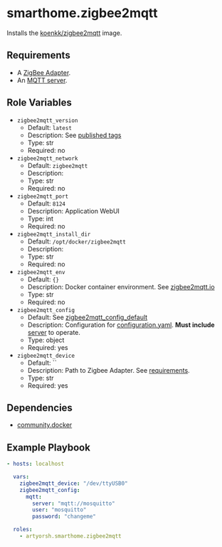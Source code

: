 # smarthome.zigbee2mqtt

Installs the [koenkk/zigbee2mqtt](https://hub.docker.com/r/koenkk/zigbee2mqtt/) image.

## Requirements

- A <a href="https://www.zigbee2mqtt.io/guide/getting-started/#prerequisites" target="_blank">ZigBee Adapter</a>.
- An [MQTT server](../mosquitto/readme.md).

## Role Variables

- `zigbee2mqtt_version`
  - Default: `latest`
  - Description: See [published tags](https://hub.docker.com/r/koenkk/zigbee2mqtt/tags)
  - Type: str
  - Required: no
- `zigbee2mqtt_network`
  - Default: `zigbee2mqtt`
  - Description:
  - Type: str
  - Required: no
- `zigbee2mqtt_port`
  - Default: `8124`
  - Description: Application WebUI
  - Type: int
  - Required: no
- `zigbee2mqtt_install_dir`
  - Default: `/opt/docker/zigbee2mqtt`
  - Description:
  - Type: str
  - Required: no
- `zigbee2mqtt_env`
  - Default: `{}`
  - Description: Docker container environment. See [zigbee2mqtt.io](https://www.zigbee2mqtt.io/guide/installation/02_docker.html#running-the-container)
  - Type: str
  - Required: no
- `zigbee2mqtt_config`
  - Default: See [zigbee2mqtt_config_default](./vars/main.yml)
  - Description: Configuration for [configuration.yaml](https://www.zigbee2mqtt.io/guide/configuration/#configuration). **Must include** [server](https://www.zigbee2mqtt.io/guide/configuration/mqtt.html#server-connection) to operate.
  - Type: object
  - Required: yes
- `zigbee2mqtt_device`
  - Default: ``
  - Description: Path to Zigbee Adapter. See [requirements](#requirements).
  - Type: str
  - Required: yes

## Dependencies

- [community.docker](https://docs.ansible.com/ansible/latest/collections/community/docker/index.html)

## Example Playbook

```yaml
- hosts: localhost

  vars:
    zigbee2mqtt_device: "/dev/ttyUSB0"
    zigbee2mqtt_config:
      mqtt:
        server: "mqtt://mosquitto"
        user: "mosquitto"
        password: "changeme"

  roles:
    - artyorsh.smarthome.zigbee2mqtt
```
